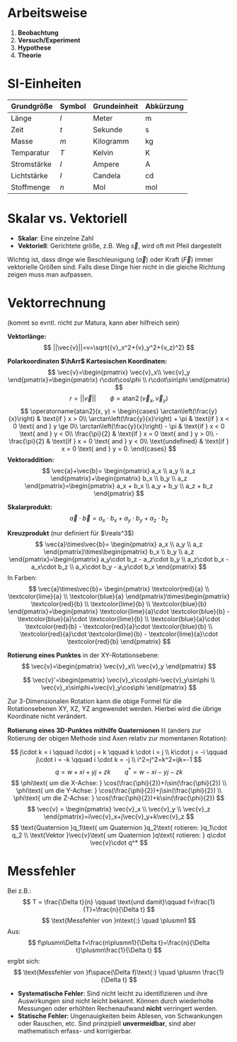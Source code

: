 # Arbeitsweise 

1. **Beobachtung**
2. **Versuch/Experiment**
3. **Hypothese**
4. **Theorie**


# SI-Einheiten

|Grundgröße|Symbol|Grundeinheit|Abkürzung|
|-|-|-|-|
|Länge|$l$|Meter|$\text{m}$|
|Zeit|$t$|Sekunde|$\text{s}$|
|Masse|$m$|Kilogramm|$\text{kg}$|
|Temparatur|$T$|Kelvin|$\text{K}$|
|Stromstärke|$I$|Ampere|$\text{A}$|
|Lichtstärke|$I$|Candela|$\text{cd}$|
|Stoffmenge|$n$|Mol|$\text{mol}$|

# Skalar vs. Vektoriell

- **Skalar**: Eine einzelne Zahl
- **Vektoriell**: Gerichtete größe, z.B. Weg $\vec{s}$, wird oft mit Pfeil dargestellt

Wichtig ist, dass dinge wie Beschleunigung ($\vec{a}$) oder Kraft ($\vec{F}$) immer vektorielle Größen sind. Falls diese Dinge hier nicht in die gleiche Richtung zeigen muss man aufpassen. 

# Vektorrechnung

(kommt so evntl. nicht zur Matura, kann aber hilfreich sein)

**Vektorlänge:**
$$
||\vec{v}||=v=\sqrt{{v}_x^2+{v}_y^2+{v_z}^2}
$$

**Polarkoordinaten $\hArr$ Kartesischen Koordinaten:**
$$
\vec{v}=\begin{pmatrix}
    \vec{v}_x\\
    \vec{v}_y
\end{pmatrix}=\begin{pmatrix}
    r\cdot\cos\phi \\
    r\cdot\sin\phi
\end{pmatrix}
$$
$$
r=||\vec{v}||\qquad \phi=\operatorname{atan2}(\vec{v}_x, \vec{v}_y)
$$
$$
\operatorname{atan2}(x, y) = \begin{cases}
   \arctan\left(\frac{y}{x}\right)       & \text{if } x > 0\\
   \arctan\left(\frac{y}{x}\right) + \pi & \text{if } x < 0 \text{ and } y \ge 0\\
   \arctan\left(\frac{y}{x}\right) - \pi & \text{if } x < 0 \text{ and } y < 0\\
   \frac{\pi}{2}                         & \text{if } x = 0 \text{ and } y > 0\\
  -\frac{\pi}{2}                         & \text{if } x = 0 \text{ and } y < 0\\
   \text{undefined}                      & \text{if } x = 0 \text{ and } y = 0.
\end{cases}
$$
**Vektoraddition:**
$$
\vec{a}+\vec{b}=
\begin{pmatrix}
    a_x \\
    a_y \\
    a_z
\end{pmatrix}+\begin{pmatrix}
    b_x \\
    b_y \\
    a_z
\end{pmatrix}=\begin{pmatrix}
    a_x + b_x \\
    a_y + b_y \\
    a_z + b_z
\end{pmatrix}
$$

**Skalarprodukt:**
$$
\vec{a}\cdot\vec{b}=a_x\cdot b_x+a_y\cdot b_y+a_z\cdot b_z
$$

**Kreuzprodukt** (nur definiert für $\reals^3$)
$$
\vec{a}\times\vec{b}=
\begin{pmatrix}
    a_x \\
    a_y \\
    a_z
\end{pmatrix}\times\begin{pmatrix}
    b_x \\
    b_y \\
    a_z
\end{pmatrix}=\begin{pmatrix}
    a_y\cdot b_z - a_z\cdot b_y \\
    a_z\cdot b_x - a_x\cdot b_z \\
    a_x\cdot b_y - a_y\cdot b_x
\end{pmatrix}
$$
In Farben:
$$
\vec{a}\times\vec{b}=
\begin{pmatrix}
    \textcolor{red}{a} \\
    \textcolor{lime}{a} \\
    \textcolor{blue}{a}
\end{pmatrix}\times\begin{pmatrix}
    \textcolor{red}{b} \\
    \textcolor{lime}{b} \\
    \textcolor{blue}{b}
\end{pmatrix}=\begin{pmatrix}
    \textcolor{lime}{a}\cdot \textcolor{blue}{b} - \textcolor{blue}{a}\cdot \textcolor{lime}{b} \\
    \textcolor{blue}{a}\cdot \textcolor{red}{b} - \textcolor{red}{a}\cdot \textcolor{blue}{b} \\
    \textcolor{red}{a}\cdot \textcolor{lime}{b} - \textcolor{lime}{a}\cdot \textcolor{red}{b}
\end{pmatrix}
$$

**Rotierung eines Punktes** in der XY-Rotationsebene:
$$
\vec{v}=\begin{pmatrix}
    \vec{v}_x\\
    \vec{v}_y
\end{pmatrix}
$$

$$
\vec{v}'=\begin{pmatrix}
    \vec{v}_x\cos\phi-\vec{v}_y\sin\phi \\
    \vec{v}_x\sin\phi+\vec{v}_y\cos\phi 
\end{pmatrix}
$$

Zur 3-Dimensionalen Rotation kann die obige Formel für die Rotationsebenen XY, XZ, YZ angewendet werden. Hierbei wird die übrige Koordinate nicht verändert. 

**Rotierung eines 3D-Punktes mithilfe Quaternionen $\mathbb H$** (anders zur Rotierung der obigen Methode sind Axen relativ zur momentanen Rotation):

$$
j\cdot k = i \qquad i\cdot j = k \qquad k \cdot i = j \\
k\cdot j = -i \qquad j\cdot i = -k \qquad i \cdot k = -j \\
i^2=j^2=k^2=ijk=-1
$$
$$
q = w+xi+yj+zk \qquad q^*=w-xi-yj-zk
$$
$$
\phi\text{ um die X-Achse: } \cos(\frac{\phi}{2})+i\sin(\frac{\phi}{2}) \\
\phi\text{ um die Y-Achse: } \cos(\frac{\phi}{2})+j\sin(\frac{\phi}{2}) \\
\phi\text{ um die Z-Achse: } \cos(\frac{\phi}{2})+k\sin(\frac{\phi}{2})
$$
$$
\vec{v} = 
\begin{pmatrix}
    \vec{v}_x \\
    \vec{v}_y \\
    \vec{v}_z
\end{pmatrix}=i\vec{v}_x+j\vec{v}_y+k\vec{v}_z
$$
$$
\text{Quaternion }q_1\text{ um Quaternion }q_2\text{ rotieren: }q_1\cdot q_2 \\
\text{Vektor }\vec{v}\text{ um Quaternion }q\text{ rotieren: } q\cdot \vec{v}\cdot q^*
$$

# Messfehler

Bei z.B.:
$$
T = \frac{\Delta t}{n} \qquad \text{und damit}\qquad f=\frac{1}{T}=\frac{n}{\Delta t}
$$
$$
\text{Messfehler von }n\text{:} \quad \plusmn1
$$
Aus:
$$
f\plusmn\Delta f=\frac{n\plusmn1}{\Delta t}=\frac{n}{\Delta t}\plusmn\frac{1}{\Delta t}
$$
ergibt sich:
$$
\text{Messfehler von }f\space(\Delta f)\text{:} \quad \plusmn \frac{1}{\Delta t}
$$

- **Systematische Fehler**: Sind nicht leicht zu identifizieren und ihre Auswirkungen sind nicht leicht bekannt. Können durch wiederholte Messungen oder erhöhten Rechenaufwand **nicht** verringert werden.
- **Statische Fehler**: Ungenauigkeiten beim Ablesen, von Schwankungen oder Rauschen, etc. Sind prinzipiell **unvermeidbar**, sind aber mathematisch erfass- und korrigierbar. 

